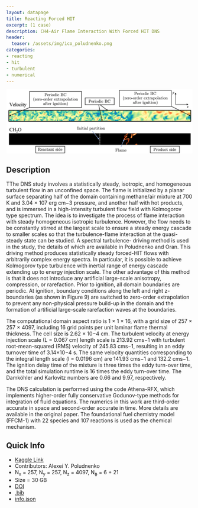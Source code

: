 ```yaml
---
layout: datapage
title: Reacting Forced HIT
excerpt: (1 case)
description: CH4-Air Flame Interaction With Forced HIT DNS
header:
  teaser: /assets/img/ico_poludnenko.png
categories: 
- reacting
- hit
- turbulent
- numerical
---
```


![image](./assets/img/poludnenko.png)

## Description

TThe DNS study involves a statistically steady, isotropic, and homogeneous turbulent flow in an unconfined space. The flame is initialized by a planar surface separating half of the domain containing methane/air mixture at 700 K and 3.04 × 107 erg cm−3 pressure, and another half with hot products, and is immersed in a high-intensity turbulent flow field with Kolmogorov type spectrum. The idea is to investigate the process of flame interaction with steady homogeneous isotropic turbulence. However, the flow needs to be constantly stirred at the largest scale to ensure a steady energy cascade to smaller scales so that the turbulence-flame interaction at the quasi-steady state can be studied. A spectral turbulence- driving method is used in the study, the details of which are available in Poludnenko and Oran. This driving method produces statistically steady forced-HIT flows with arbitrarily complex energy spectra. In particular, it is possible to achieve Kolmogorov type turbulence with inertial range of energy cascade extending up to energy injection scale. The other advantage of this method is that it does not introduce any artificial large-scale anisotropy, compression, or rarefaction. Prior to ignition, all domain boundaries are periodic. At ignition, boundary conditions along the left and right z-boundaries (as shown in Figure 9) are switched to zero-order extrapolation to prevent any non-physical pressure build-up in the domain and the formation of artificial large-scale rarefaction waves at the boundaries.

The computational domain aspect ratio is 1 × 1 × 16, with a grid size of 257 × 257 × 4097, including 16 grid points per unit laminar flame thermal thickness. The cell size is 2.62 × 10−4 cm. The turbulent velocity at energy injection scale (L = 0.067 cm) length scale is 213.92 cms−1 with turbulent root-mean-squared (RMS) velocity of 245.83 cms−1, resulting in an eddy turnover time of 3.14×10−4 s. The same velocity quantities corresponding to the integral length scale (l = 0.0196 cm) are 141.93 cms−1 and 132.2 cms−1. The ignition delay time of the mixture is three times the eddy turn-over time, and the total simulation runtime is 16 times the eddy turn-over time. The Damköhler and Karlovitz numbers are 0.66 and 9.97, respectively.

The DNS calculation is performed using the code Athena-RFX, which implements higher-order fully conservative Godunov-type methods for integration of fluid equations. The numerics in this work are third-order accurate in space and second-order accurate in time. More details are available in the original paper. The foundational fuel chemistry model (FFCM-1) with 22 species and 107 reactions is used as the chemical mechanism.


## Quick Info
* <a href="https://www.kaggle.com/datasets/waitongchung/forced-hit-ch4-air-ffcm">Kaggle Link</a>
* Contributors:  Alexei Y. Poludnenko
* N<sub>x</sub> = 257, N<sub>y</sub> = 257, N<sub>z</sub> = 4097, N<sub>&#632;</sub> = 6 + 21
* Size = 30 GB 
* <a href="https://doi.org/10.1016/j.combustflame.2009.11.018">DOI</a><BR>
* <a href="./assets/bib/poludnenko2010.bib">.bib</a><BR>
* <a href="./assets/json/poludnenko_info.json">info.json</a>
